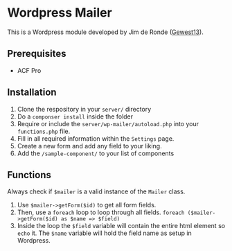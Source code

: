 # Wordpress Mailer
This is a Wordpress module developed by Jim de Ronde ([Gewest13](https://www.gewest13.nl)).

## Prerequisites
- ACF Pro

## Installation
 1. Clone the respository in your `server/` directory
 2. Do a `componser install` inside the folder
 3. Require or include the `server/wp-mailer/autoload.php` into your `functions.php` file.
 4. Fill in all required information within the `Settings` page.
 5. Create a new form and add any field to your liking.
 6. Add the `/sample-component/` to your list of components

## Functions

  Always check if `$mailer` is a valid instance of the `Mailer` class.

  1. Use `$mailer->getForm($id)` to get all form fields.
  2. Then, use a `foreach` loop to loop through all fields. `foreach ($mailer->getForm($id) as $name => $field)`
  3. Inside the loop the `$field` variable will contain the entire html element so `echo` it. The `$name` variable will hold the field name as setup in Wordpress.
